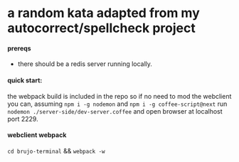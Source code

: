 
# a random kata adapted from my autocorrect/spellcheck project

#### prereqs

- there should be a redis server running locally.

#### quick start:

the webpack build is included in the repo so if no need to mod the webclient you can, assuming `npm i -g nodemon` and `npm i -g coffee-script@next` run `nodemon ./server-side/dev-server.coffee` and open browser at localhost port 2229.


#### webclient webpack

`cd brujo-terminal` && `webpack -w`

